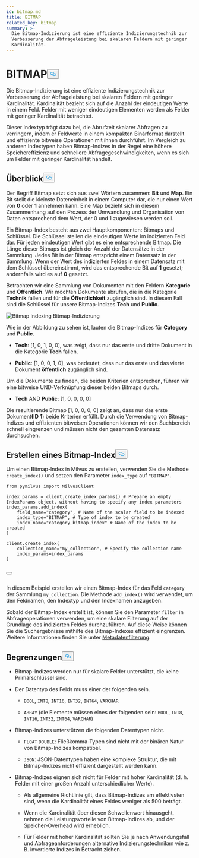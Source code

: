 ```yaml
---
id: bitmap.md
title: BITMAP
related_key: bitmap
summary: >-
  Die Bitmap-Indizierung ist eine effiziente Indizierungstechnik zur
  Verbesserung der Abfrageleistung bei skalaren Feldern mit geringer
  Kardinalität.
---
```

<h1 id="BITMAP​" class="common-anchor-header">BITMAP<button data-href="#BITMAP​" class="anchor-icon" translate="no">
      <svg translate="no"
        aria-hidden="true"
        focusable="false"
        height="20"
        version="1.1"
        viewBox="0 0 16 16"
        width="16"
      >
        <path
          fill="#0092E4"
          fill-rule="evenodd"
          d="M4 9h1v1H4c-1.5 0-3-1.69-3-3.5S2.55 3 4 3h4c1.45 0 3 1.69 3 3.5 0 1.41-.91 2.72-2 3.25V8.59c.58-.45 1-1.27 1-2.09C10 5.22 8.98 4 8 4H4c-.98 0-2 1.22-2 2.5S3 9 4 9zm9-3h-1v1h1c1 0 2 1.22 2 2.5S13.98 12 13 12H9c-.98 0-2-1.22-2-2.5 0-.83.42-1.64 1-2.09V6.25c-1.09.53-2 1.84-2 3.25C6 11.31 7.55 13 9 13h4c1.45 0 3-1.69 3-3.5S14.5 6 13 6z"
        ></path>
      </svg>
    </button></h1><p>Die Bitmap-Indizierung ist eine effiziente Indizierungstechnik zur Verbesserung der Abfrageleistung bei skalaren Feldern mit geringer Kardinalität. Kardinalität bezieht sich auf die Anzahl der eindeutigen Werte in einem Feld. Felder mit weniger eindeutigen Elementen werden als Felder mit geringer Kardinalität betrachtet.</p>
<p>Dieser Indextyp trägt dazu bei, die Abrufzeit skalarer Abfragen zu verringern, indem er Feldwerte in einem kompakten Binärformat darstellt und effiziente bitweise Operationen mit ihnen durchführt. Im Vergleich zu anderen Indextypen haben Bitmap-Indizes in der Regel eine höhere Speichereffizienz und schnellere Abfragegeschwindigkeiten, wenn es sich um Felder mit geringer Kardinalität handelt.</p>
<h2 id="Overview" class="common-anchor-header">Überblick<button data-href="#Overview" class="anchor-icon" translate="no">
      <svg translate="no"
        aria-hidden="true"
        focusable="false"
        height="20"
        version="1.1"
        viewBox="0 0 16 16"
        width="16"
      >
        <path
          fill="#0092E4"
          fill-rule="evenodd"
          d="M4 9h1v1H4c-1.5 0-3-1.69-3-3.5S2.55 3 4 3h4c1.45 0 3 1.69 3 3.5 0 1.41-.91 2.72-2 3.25V8.59c.58-.45 1-1.27 1-2.09C10 5.22 8.98 4 8 4H4c-.98 0-2 1.22-2 2.5S3 9 4 9zm9-3h-1v1h1c1 0 2 1.22 2 2.5S13.98 12 13 12H9c-.98 0-2-1.22-2-2.5 0-.83.42-1.64 1-2.09V6.25c-1.09.53-2 1.84-2 3.25C6 11.31 7.55 13 9 13h4c1.45 0 3-1.69 3-3.5S14.5 6 13 6z"
        ></path>
      </svg>
    </button></h2><p>Der Begriff Bitmap setzt sich aus zwei Wörtern zusammen: <strong>Bit</strong> und <strong>Map</strong>. Ein Bit stellt die kleinste Dateneinheit in einem Computer dar, die nur einen Wert von <strong>0</strong> oder <strong>1</strong> annehmen kann. Eine Map bezieht sich in diesem Zusammenhang auf den Prozess der Umwandlung und Organisation von Daten entsprechend dem Wert, der 0 und 1 zugewiesen werden soll.</p>
<p>Ein Bitmap-Index besteht aus zwei Hauptkomponenten: Bitmaps und Schlüssel. Die Schlüssel stellen die eindeutigen Werte im indizierten Feld dar. Für jeden eindeutigen Wert gibt es eine entsprechende Bitmap. Die Länge dieser Bitmaps ist gleich der Anzahl der Datensätze in der Sammlung. Jedes Bit in der Bitmap entspricht einem Datensatz in der Sammlung. Wenn der Wert des indizierten Feldes in einem Datensatz mit dem Schlüssel übereinstimmt, wird das entsprechende Bit auf <strong>1</strong> gesetzt; andernfalls wird es auf <strong>0</strong> gesetzt.</p>
<p>Betrachten wir eine Sammlung von Dokumenten mit den Feldern <strong>Kategorie</strong> und <strong>Öffentlich</strong>. Wir möchten Dokumente abrufen, die in die Kategorie <strong>Technik</strong> fallen und für die <strong>Öffentlichkeit</strong> zugänglich sind. In diesem Fall sind die Schlüssel für unsere Bitmap-Indizes <strong>Tech</strong> und <strong>Public</strong>.</p>
<p>
  
   <span class="img-wrapper"> <img translate="no" src="/docs/v2.5.x/assets/bitmap.png" alt="Bitmap indexing" class="doc-image" id="bitmap-indexing" />
   </span> <span class="img-wrapper"> <span>Bitmap-Indizierung</span> </span></p>
<p>Wie in der Abbildung zu sehen ist, lauten die Bitmap-Indizes für <strong>Category</strong> und <strong>Public</strong>.</p>
<ul>
<li><p><strong>Tech</strong>: [1, 0, 1, 0, 0], was zeigt, dass nur das erste und dritte Dokument in die Kategorie <strong>Tech</strong> fallen.</p></li>
<li><p><strong>Public</strong>: [1, 0, 0, 1, 0], was bedeutet, dass nur das erste und das vierte Dokument <strong>öffentlich</strong> zugänglich sind.</p></li>
</ul>
<p>Um die Dokumente zu finden, die beiden Kriterien entsprechen, führen wir eine bitweise UND-Verknüpfung dieser beiden Bitmaps durch.</p>
<ul>
<li><strong>Tech</strong> AND <strong>Public</strong>: [1, 0, 0, 0, 0]</li>
</ul>
<p>Die resultierende Bitmap [1, 0, 0, 0, 0] zeigt an, dass nur das erste Dokument<strong>(ID</strong> <strong>1</strong>) beide Kriterien erfüllt. Durch die Verwendung von Bitmap-Indizes und effizienten bitweisen Operationen können wir den Suchbereich schnell eingrenzen und müssen nicht den gesamten Datensatz durchsuchen.</p>
<h2 id="Create-a-bitmap-index" class="common-anchor-header">Erstellen eines Bitmap-Index<button data-href="#Create-a-bitmap-index" class="anchor-icon" translate="no">
      <svg translate="no"
        aria-hidden="true"
        focusable="false"
        height="20"
        version="1.1"
        viewBox="0 0 16 16"
        width="16"
      >
        <path
          fill="#0092E4"
          fill-rule="evenodd"
          d="M4 9h1v1H4c-1.5 0-3-1.69-3-3.5S2.55 3 4 3h4c1.45 0 3 1.69 3 3.5 0 1.41-.91 2.72-2 3.25V8.59c.58-.45 1-1.27 1-2.09C10 5.22 8.98 4 8 4H4c-.98 0-2 1.22-2 2.5S3 9 4 9zm9-3h-1v1h1c1 0 2 1.22 2 2.5S13.98 12 13 12H9c-.98 0-2-1.22-2-2.5 0-.83.42-1.64 1-2.09V6.25c-1.09.53-2 1.84-2 3.25C6 11.31 7.55 13 9 13h4c1.45 0 3-1.69 3-3.5S14.5 6 13 6z"
        ></path>
      </svg>
    </button></h2><p>Um einen Bitmap-Index in Milvus zu erstellen, verwenden Sie die Methode <code translate="no">create_index()</code> und setzen den Parameter <code translate="no">index_type</code> auf <code translate="no">&quot;BITMAP&quot;</code>.</p>
<pre><code translate="no" class="language-python"><span class="hljs-keyword">from</span> pymilvus <span class="hljs-keyword">import</span> MilvusClient​
​
index_params = client.create_index_params() <span class="hljs-comment"># Prepare an empty IndexParams object, without having to specify any index parameters​</span>
index_params.add_index(​
    field_name=<span class="hljs-string">&quot;category&quot;</span>, <span class="hljs-comment"># Name of the scalar field to be indexed​</span>
    index_type=<span class="hljs-string">&quot;BITMAP&quot;</span>, <span class="hljs-comment"># Type of index to be created​</span>
    index_name=<span class="hljs-string">&quot;category_bitmap_index&quot;</span> <span class="hljs-comment"># Name of the index to be created​</span>
)​
​
client.create_index(​
    collection_name=<span class="hljs-string">&quot;my_collection&quot;</span>, <span class="hljs-comment"># Specify the collection name​</span>
    index_params=index_params​
)​

<button class="copy-code-btn"></button></code></pre>
<p>In diesem Beispiel erstellen wir einen Bitmap-Index für das Feld <code translate="no">category</code> der Sammlung <code translate="no">my_collection</code>. Die Methode <code translate="no">add_index()</code> wird verwendet, um den Feldnamen, den Indextyp und den Indexnamen anzugeben.</p>
<p>Sobald der Bitmap-Index erstellt ist, können Sie den Parameter <code translate="no">filter</code> in Abfrageoperationen verwenden, um eine skalare Filterung auf der Grundlage des indizierten Feldes durchzuführen. Auf diese Weise können Sie die Suchergebnisse mithilfe des Bitmap-Indexes effizient eingrenzen. Weitere Informationen finden Sie unter <a href="/docs/de/boolean.md">Metadatenfilterung</a>.</p>
<h2 id="Limits" class="common-anchor-header">Begrenzungen<button data-href="#Limits" class="anchor-icon" translate="no">
      <svg translate="no"
        aria-hidden="true"
        focusable="false"
        height="20"
        version="1.1"
        viewBox="0 0 16 16"
        width="16"
      >
        <path
          fill="#0092E4"
          fill-rule="evenodd"
          d="M4 9h1v1H4c-1.5 0-3-1.69-3-3.5S2.55 3 4 3h4c1.45 0 3 1.69 3 3.5 0 1.41-.91 2.72-2 3.25V8.59c.58-.45 1-1.27 1-2.09C10 5.22 8.98 4 8 4H4c-.98 0-2 1.22-2 2.5S3 9 4 9zm9-3h-1v1h1c1 0 2 1.22 2 2.5S13.98 12 13 12H9c-.98 0-2-1.22-2-2.5 0-.83.42-1.64 1-2.09V6.25c-1.09.53-2 1.84-2 3.25C6 11.31 7.55 13 9 13h4c1.45 0 3-1.69 3-3.5S14.5 6 13 6z"
        ></path>
      </svg>
    </button></h2><ul>
<li><p>Bitmap-Indizes werden nur für skalare Felder unterstützt, die keine Primärschlüssel sind.</p></li>
<li><p>Der Datentyp des Felds muss einer der folgenden sein.</p>
<ul>
<li><p><code translate="no">BOOL</code>, <code translate="no">INT8</code>, <code translate="no">INT16</code>, <code translate="no">INT32</code>, <code translate="no">INT64</code>, <code translate="no">VARCHAR</code></p></li>
<li><p><code translate="no">ARRAY</code> (die Elemente müssen eines der folgenden sein: <code translate="no">BOOL</code>, <code translate="no">INT8</code>, <code translate="no">INT16</code>, <code translate="no">INT32</code>, <code translate="no">INT64</code>, <code translate="no">VARCHAR</code>)</p></li>
</ul></li>
<li><p>Bitmap-Indizes unterstützen die folgenden Datentypen nicht.</p>
<ul>
<li><p><code translate="no">FLOAT</code> <code translate="no">DOUBLE</code>: Fließkomma-Typen sind nicht mit der binären Natur von Bitmap-Indizes kompatibel.</p></li>
<li><p><code translate="no">JSON</code>: JSON-Datentypen haben eine komplexe Struktur, die mit Bitmap-Indizes nicht effizient dargestellt werden kann.</p></li>
</ul></li>
<li><p>Bitmap-Indizes eignen sich nicht für Felder mit hoher Kardinalität (d. h. Felder mit einer großen Anzahl unterschiedlicher Werte).</p>
<ul>
<li><p>Als allgemeine Richtlinie gilt, dass Bitmap-Indizes am effektivsten sind, wenn die Kardinalität eines Feldes weniger als 500 beträgt.</p></li>
<li><p>Wenn die Kardinalität über diesen Schwellenwert hinausgeht, nehmen die Leistungsvorteile von Bitmap-Indizes ab, und der Speicher-Overhead wird erheblich.</p></li>
<li><p>Für Felder mit hoher Kardinalität sollten Sie je nach Anwendungsfall und Abfrageanforderungen alternative Indizierungstechniken wie z. B. invertierte Indizes in Betracht ziehen.</p></li>
</ul></li>
</ul>
